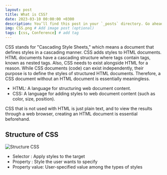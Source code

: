 ```yaml
---
layout: post
title: What is CSS?
date: 2023-03-10 00:00:00 +0300
description: You’ll find this post in your `_posts` directory. Go ahead and edit it and re-build the site to see your changes. # Add post description (optional)
img: CSS.png # Add image post (optional)
tags: [css, Conference] # add tag
---
```

CSS stands for "Cascading Style Sheets," which means a document that defines styles in a cascading manner.
CSS adds styles to HTML documents.
HTML documents have a cascading structure where tags contain tags, known as nested tags. Also, CSS needs to exist alongside HTML for a reason. While CSS documents (code) can exist independently, their purpose is to define the styles of structured HTML documents. Therefore, a CSS document without an HTML document is essentially meaningless.

* HTML: A language for structuring web document content.
* CSS: A language for adding styles to web document content (such as color, size, position).

CSS that is not used with HTML is just plain text, and to view the results through a web browser, creating an HTML document is essential beforehand.

## Structure of CSS

![Structure CSS]({{site.baseurl}}/assets/img/strucure_css.png)

* Selector : Apply styles to the target
* Property : Style the user wants to specify
* Property value: User-specified value among the types of styles
